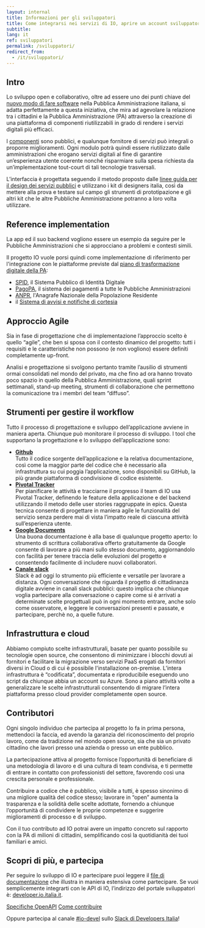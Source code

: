 ```yaml
---
layout: internal
title: Informazioni per gli sviluppatori
title: Come integrarsi nei servizi di IO, aprire un account sviluppatore, contribuire attivamente al progetto open source
subtitle:
lang: it
ref: sviluppatori
permalink: /sviluppatori/
redirect_from:
  - /it/sviluppatori/
---
```



## Intro

Lo sviluppo open e collaborativo, oltre ad essere uno dei punti chiave del <a href="https://developers.italia.it" target="_blank">nuovo modo di fare software</a> nella Pubblica Amministrazione italiana, si adatta perfettamente a questa iniziativa, che mira ad agevolare la relazione tra i cittadini e la Pubblica Amministrazione (PA) attraverso la creazione di una piattaforma di componenti riutilizzabili in grado di rendere i servizi digitali più efficaci.

I <a href="https://github.com/teamdigitale/io/blob/master/CONTRIBUTING.it.md#repository-github" target="_blank">componenti</a> sono pubblici, e qualunque fornitore di servizi può integrali o proporre miglioramenti. Ogni modulo potrà quindi essere riutilizzato dalle amministrazioni che erogano servizi digitali al fine di garantire un’esperienza utente coerente nonché risparmiare sulla spesa richiesta da un’implementazione tout-court di tali tecnologie trasversali.

L’interfaccia è progettata seguendo il metodo proposto dalle <a href="https://designers.italia.it" target="_blank">linee guida per il design dei servizi pubblici</a> e utilizzano i kit di designers italia, così da mettere alla prova e testare sul campo gli strumenti di prototipazione e gli altri kit che le altre Pubbliche Amministrazione potranno a loro volta utilizzare.

## Reference implementation

La app ed il suo backend vogliono essere un esempio da seguire per le Pubbliche Amministrazioni che si approcciano a problemi e contesti simili.

Il progetto IO vuole porsi quindi come implementazione di riferimento per l'integrazione con le piattaforme previste dal <a href="https://pianotriennale-ict.italia.it/" target="_blank">piano di trasformazione digitale della PA</a>:

* <a href="https://developers.italia.it/it/spid" target="_blank">SPID</a>, il Sistema Pubblico di Identità Digitale
* <a href="https://developers.italia.it/it/pagopa" target="_blank">PagoPA</a>, il sistema dei pagamenti a tutte le Pubbliche Amministrazioni
* <a href="https://developers.italia.it/it/anpr" target="_blank">ANPR</a>, l'Anagrafe Nazionale della Popolazione Residente
* il <a href="https://pianotriennale-ict.italia.it/piattaforme/" target="_blank">Sistema di avvisi e notifiche di cortesia</a>

## Approccio Agile

Sia in fase di progettazione che di implementazione l’approccio scelto è quello “agile”, che ben si sposa con il contesto dinamico del progetto: tutti i requisiti e le caratteristiche non possono (e non vogliono) essere definiti completamente up-front.

Analisi e progettazione si svolgono pertanto tramite l’ausilio di strumenti ormai consolidati nel mondo del privato, ma che fino ad ora hanno trovato poco spazio in quello della Pubblica Amministrazione, quali sprint settimanali, stand-up meeting, strumenti di collaborazione che permettono  la comunicazione tra i membri del team “diffuso”.

## Strumenti per gestire il workflow

Tutto il processo di progettazione e sviluppo dell’applicazione avviene in maniera aperta. Chiunque può monitorare il processo di sviluppo. I tool che supportano la progettazione e lo sviluppo dell’applicazione sono:

* **<a href="https://github.com/teamdigitale/io/blob/master/CONTRIBUTING.it.md#repository-github" target="_blank">Github</a>**  
Tutto il codice sorgente dell’applicazione e la relativa documentazione, così come la maggior parte del codice che è necessario alla infrastruttura su cui poggia l’applicazione, sono disponibili su GitHub, la più grande piattaforma di condivisione di codice esistente.
* **<a href="https://github.com/teamdigitale/io/blob/master/CONTRIBUTING.it.md#pianificazione-delle-attivit%C3%A0-pivotal-tracker-ita" target="_blank">Pivotal Tracker</a>**  
Per pianificare le attività e tracciarne il progresso il team di IO usa Pivotal Tracker, definendo le feature della applicazione e del backend utilizzando il metodo delle user stories raggruppate in epics. Questa tecnica consente di progettare in maniera agile le funzionalità del servizio senza perdere mai di vista l’impatto reale di ciascuna attività sull’esperienza utente.
* **<a href="https://github.com/teamdigitale/io/blob/master/CONTRIBUTING.it.md#google-drive-ita" target="_blank">Google Documents</a>**  
Una buona documentazione è alla base di qualunque progetto aperto: lo strumento di scrittura collaborativa offerto gratuitamente da Google consente di lavorare a più mani sullo stesso documento, aggiornandolo con facilità per tenere traccia delle evoluzioni del progetto e consentendo facilmente di includere nuovi collaboratori.
* **<a href="https://github.com/teamdigitale/io/blob/master/CONTRIBUTING.it.md#slack" target="_blank">Canale slack</a>**  
Slack è ad oggi lo strumento più efficiente e versatile per lavorare a distanza. Ogni conversazione che riguarda il progetto di cittadinanza digitale avviene in canali slack pubblici: questo implica che chiunque voglia partecipare alla conversazione o capire come si è arrivati a determinate scelte progettuali può in ogni momento entrare, anche solo come osservatore, e leggere le conversazioni presenti e passate, e partecipare, perchè no, a quelle future.

## Infrastruttura e cloud

Abbiamo compiuto scelte infrastrutturali, basate per quanto possibile su tecnologie open source, che consentono di minimizzare i blocchi dovuti ai fornitori e facilitare la migrazione verso servizi PaaS erogati da fornitori diversi in Cloud o di cui è possibile l'installazione on-premise. L’intera infrastruttura è “codificata”, documentata e riproducibile eseguendo uno script da chiunque abbia un account su Azure. Sono a piano attività volte a generalizzare le scelte infrastrutturali consentendo di migrare l’intera piattaforma presso cloud provider completamente open source.

## Contributori

Ogni singolo individuo che partecipa al progetto lo fa in prima persona, mettendoci la faccia, ed avendo la garanzia del riconoscimento del proprio lavoro, come da tradizione nel mondo open source, sia che sia un privato cittadino che lavori presso una azienda o presso un ente pubblico.

La partecipazione attiva al progetto fornisce l’opportunità di beneficiare di una metodologia di lavoro e di una cultura di team condivisa, e ti permette di entrare in contatto con professionisti del settore, favorendo così una crescita personale e professionale.

Contribuire a codice che è pubblico, visibile a tutti, è spesso sinonimo di una migliore qualità del codice stesso; lavorare in “open” aumenta la trasparenza e la solidità delle scelte adottate, fornendo a chiunque l’opportunità di condividere le proprie competenze e suggerire miglioramenti di processo e di sviluppo.

Con il tuo contributo ad IO potrai avere un impatto concreto sul rapporto con la PA di milioni di cittadini, semplificando così la quotidianità dei tuoi familiari e amici.

## Scopri di più, e partecipa

Per seguire lo sviluppo di IO e partecipare puoi leggere il <a href="https://github.com/teamdigitale/io/blob/master/CONTRIBUTING.it.md" target="_blank">file di documentazione</a> che illustra in maniera estensiva come partecipare. Se vuoi semplicemente integrarti con le API di IO, l’indirizzo del portale sviluppatori è: <a href="https://developer.io.italia.it/" target="_blank">developer.io.italia.it</a>.
<p class="text-center">
<a class="m-2 btn btn-outline-primary" href="https://developer.io.italia.it/openapi.html">Specifiche OpenAPI</a>
<a class="m-2 btn btn-primary" href="https://github.com/teamdigitale/io/blob/master/CONTRIBUTING.it.md">Come contribuire</a>
</p>

Oppure partecipa al canale <a href="https://developersitalia.slack.com/messages/CA70BM37X" target="_blank">#io-devel</a> sullo <a href="https://slack.developers.italia.it/" target="_blank">Slack di Developers Italia</a>!

